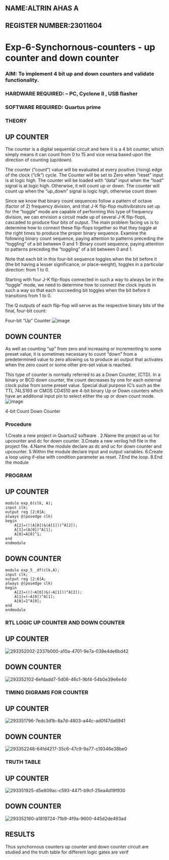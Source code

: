 ## NAME:ALTRIN AHAS A
## REGISTER NUMBER:23011604

# Exp-6-Synchornous-counters - up counter and down counter 
### AIM: To implement 4 bit up and down counters and validate  functionality.
### HARDWARE REQUIRED:  – PC, Cyclone II , USB flasher
### SOFTWARE REQUIRED:   Quartus prime
### THEORY 

## UP COUNTER 
The counter is a digital sequential circuit and here it is a 4 bit counter, which simply means it can count from 0 to 15 and vice versa based upon the direction of counting (up/down). 

The counter (“count“) value will be evaluated at every positive (rising) edge of the clock (“clk“) cycle.
The Counter will be set to Zero when “reset” input is at logic high.
The counter will be loaded with “data” input when the “load” signal is at logic high. Otherwise, it will count up or down.
The counter will count up when the “up_down” signal is logic high, otherwise count down

Since we know that binary count sequences follow a pattern of octave (factor of 2) frequency division, and that J-K flip-flop multivibrators set up for the “toggle” mode are capable of performing this type of frequency division, we can envision a circuit made up of several J-K flip-flops, cascaded to produce four bits of output.
The main problem facing us is to determine how to connect these flip-flops together so that they toggle at the right times to produce the proper binary sequence.
Examine the following binary count sequence, paying attention to patterns preceding the “toggling” of a bit between 0 and 1:
Binary count sequence, paying attention to patterns preceding the “toggling” of a bit between 0 and 1.

Note that each bit in this four-bit sequence toggles when the bit before it (the bit having a lesser significance, or place-weight), toggles in a particular direction: from 1 to 0.



 
 

Starting with four J-K flip-flops connected in such a way to always be in the “toggle” mode, we need to determine how to connect the clock inputs in such a way so that each succeeding bit toggles when the bit before it transitions from 1 to 0.

The Q outputs of each flip-flop will serve as the respective binary bits of the final, four-bit count:

 
 

Four-bit “Up” Counter
![image](https://user-images.githubusercontent.com/36288975/169644758-b2f4339d-9532-40c5-af40-8f4f8c942e2c.png)



## DOWN COUNTER 

As well as counting “up” from zero and increasing or incrementing to some preset value, it is sometimes necessary to count “down” from a predetermined value to zero allowing us to produce an output that activates when the zero count or some other pre-set value is reached.

This type of counter is normally referred to as a Down Counter, (CTD). In a binary or BCD down counter, the count decreases by one for each external clock pulse from some preset value. Special dual purpose IC’s such as the TTL 74LS193 or CMOS CD4510 are 4-bit binary Up or Down counters which have an additional input pin to select either the up or down count mode.
![image](https://user-images.githubusercontent.com/36288975/169644844-1a14e123-7228-4ed8-81a9-eb937dff4ac8.png)


4-bit Count Down Counter
### Procedure

1.Create a new project in Quartus2 software .
2.Name the project as uc for upcounter and dc for down counter.
3.Create a new verilog hdl file in the project file.
4.Name the module declare as dc and uc for down counter and upcounter.
5.Within the module declare input and output variables.
6.Create a loop using if-else with condition parameter as reset.
7.End the loop.
8.End the module



### PROGRAM 
## UP COUNTER
```
module exp_6(clk, A);
input clk;
output reg [2:0]A;
always @(posedge clk)
begin
	A[2]=(((A[0])&(A[1]))^A[2]);
	A[1]=(A[0])^A[1];
	A[0]=A[0]^1;
end
endmodule
```
## DOWN COUNTER
```
module exp_5__df(clk,A);
input clk;
output reg [2:0]A;
always @(posedge clk)
begin
	A[2]=(((~A[0])&(~A[1]))^A[2]);
	A[1]=(~A[0])^A[1];
	A[0]=1^A[0];
end 
endmodule
```

### RTL LOGIC UP COUNTER AND DOWN COUNTER  

## UP COUNTER

![293352002-2337b000-a10a-4701-9e7a-039e4de6bd42](https://github.com/altrinahas/Exp-7-Synchornous-counters-/assets/145980038/dadf66da-fab9-4a50-86ef-e6e9ef7135b7)


## DOWN COUNTER

![293352102-6efdadd7-5d06-46c1-9bf4-54b0e39e6e4d](https://github.com/altrinahas/Exp-7-Synchornous-counters-/assets/145980038/48b8c5f0-af58-4fb1-98c6-a4abc7622b44)


### TIMING DIGRAMS FOR COUNTER

## UP COUNTER

![293351796-7edc3d1b-8a7d-4803-a44c-ad0f47da6941](https://github.com/altrinahas/Exp-7-Synchornous-counters-/assets/145980038/98c447d7-12ab-4625-9a8f-9eca27662053)


## DOWN COUNTER

![293352248-64fd4217-35c6-47c9-9a77-c19346e38be0](https://github.com/altrinahas/Exp-7-Synchornous-counters-/assets/145980038/b036227a-86e4-49da-981b-5d02d1d9da8a)

### TRUTH TABLE 

## UP COUNTER

![293351925-d5e809ac-c593-4471-b9cf-25ea4d19f930](https://github.com/altrinahas/Exp-7-Synchornous-counters-/assets/145980038/64792962-b0d6-4f6e-8d9e-9bd25cbb413c)


## DOWN COUNTER

![293352160-a1819724-71b9-4f9a-9600-445d2de493ad](https://github.com/altrinahas/Exp-7-Synchornous-counters-/assets/145980038/7aadac0a-dc06-4e9e-bcb5-4fceaf4cd57c)

## RESULTS
Thus synchornous counters up counter and down counter circuit are studied and the truth table for different logic gates are verif
